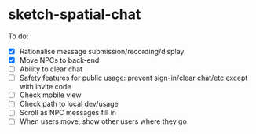 # sketch-spatial-chat

To do:

- [x] Rationalise message submission/recording/display
- [x] Move NPCs to back-end
- [ ] Ability to clear chat
- [ ] Safety features for public usage: prevent sign-in/clear chat/etc except with invite code
- [ ] Check mobile view
- [ ] Check path to local dev/usage
- [ ] Scroll as NPC messages fill in
- [ ] When users move, show other users where they go
